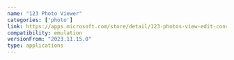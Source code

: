 ```yaml
---
name: "123 Photo Viewer"
categories: ['photo']
link: https://apps.microsoft.com/store/detail/123-photos-view-edit-convert/9WZDNCRDXFXG?hl=en-us&gl=us&rtc=1
compatibility: emulation
versionFrom: "2023.11.15.0"
type: applications
---
```


